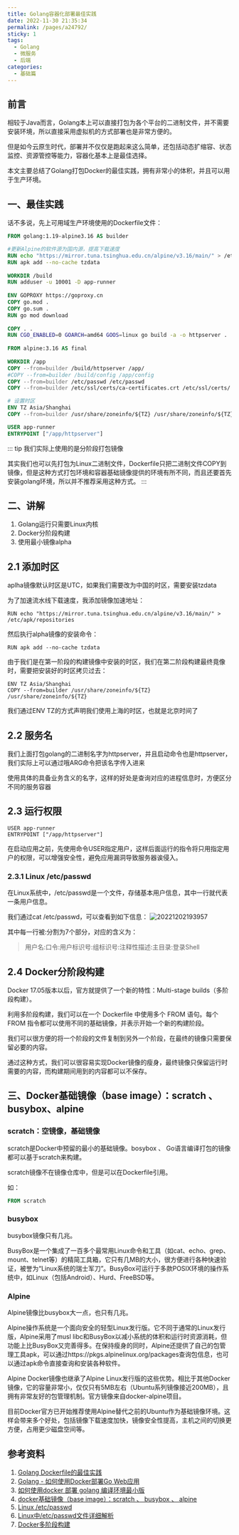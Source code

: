 ```yaml
---
title: Golang容器化部署最佳实践
date: 2022-11-30 21:35:34
permalink: /pages/a24792/
sticky: 1
tags: 
  - Golang
  - 微服务
  - 后端
categories: 
  - 基础篇
---
```


## 前言

相较于Java而言，Golang本上可以直接打包为各个平台的二进制文件，并不需要安装环境，所以直接采用虚拟机的方式部署也是非常方便的。

但是如今云原生时代，部署并不仅仅是跑起来这么简单，还包括动态扩缩容、状态监控、资源管控等能力，容器化基本上是最佳选择。

本文主要总结了Golang打包Docker的最佳实践，拥有非常小的体积，并且可以用于生产环境。

<!-- more -->

## 一、最佳实践

话不多说，先上可用域生产环境使用的Dockerfile文件：

```dockerfile
FROM golang:1.19-alpine3.16 AS builder

#更新Alpine的软件源为国内源，提高下载速度
RUN echo "https://mirror.tuna.tsinghua.edu.cn/alpine/v3.16/main/" > /etc/apk/repositories
RUN apk add --no-cache tzdata
 
WORKDIR /build
RUN adduser -u 10001 -D app-runner
 
ENV GOPROXY https://goproxy.cn
COPY go.mod .
COPY go.sum .
RUN go mod download
 
COPY . .
RUN CGO_ENABLED=0 GOARCH=amd64 GOOS=linux go build -a -o httpserver .
 
FROM alpine:3.16 AS final
 
WORKDIR /app
COPY --from=builder /build/httpserver /app/
#COPY --from=builder /build/config /app/config
COPY --from=builder /etc/passwd /etc/passwd
COPY --from=builder /etc/ssl/certs/ca-certificates.crt /etc/ssl/certs/

# 设置时区
ENV TZ Asia/Shanghai
COPY --from=builder /usr/share/zoneinfo/${TZ} /usr/share/zoneinfo/${TZ}

USER app-runner
ENTRYPOINT ["/app/httpserver"]
```

::: tip
我们实际上使用的是分阶段打包镜像

其实我们也可以先打包为Linux二进制文件，Dockerfile只把二进制文件COPY到镜像，但是这种方式打包环境和容器基础镜像提供的环境有所不同，而且还要首先安装golang环境，所以并不推荐采用这种方式。
:::

## 二、讲解

1. Golang运行只需要Linux内核
2. Docker分阶段构建
3. 使用最小镜像alpha

## 2.1 添加时区
aplha镜像默认时区是UTC，如果我们需要改为中国的时区，需要安装tzdata

为了加速流水线下载速度，我添加镜像加速地址：
```
RUN echo "https://mirror.tuna.tsinghua.edu.cn/alpine/v3.16/main/" > /etc/apk/repositories
```

然后执行alpha镜像的安装命令：
```
RUN apk add --no-cache tzdata
```

由于我们是在第一阶段的构建镜像中安装的时区，我们在第二阶段构建最终竟像时，需要把安装好的时区拷贝过去：

```
ENV TZ Asia/Shanghai
COPY --from=builder /usr/share/zoneinfo/${TZ} /usr/share/zoneinfo/${TZ}
```

我们通过ENV TZ的方式声明我们使用上海的时区，也就是北京时间了

## 2.2 服务名
我们上面打包golang的二进制名字为httpserver，并且启动命令也是httpserver，我们实际上可以通过哦ARG命令把该名字传入进来

使用具体的具备业务含义的名字，这样的好处是查询对应的进程信息时，方便区分不同的服务容器

## 2.3 运行权限
```
USER app-runner
ENTRYPOINT ["/app/httpserver"]
```
在启动应用之前，先使用命令USER指定用户，这样后面运行的指令将只用指定用户的权限，可以增强安全性，避免应用漏洞导致服务器诶侵入。

### 2.3.1 Linux /etc/passwd

在Linux系统中，/etc/passwd是一个文件，存储基本用户信息，其中一行就代表一条用户信息。

我们通过cat /etc/passwd，可以查看到如下信息：
![20221202193957](http://picqq.oss-cn-shenzhen.aliyuncs.com//pic/md/20221202193957.png)

其中每一行被:分割为7个部分，对应的含义为：

> 用户名:口令:用户标识号:组标识号:注释性描述:主目录:登录Shell

## 2.4 Docker分阶段构建
Docker 17.05版本以后，官方就提供了一个新的特性：Multi-stage builds（多阶段构建）。

利用多阶段构建，我们可以在一个 Dockerfile 中使用多个 FROM 语句。每个 FROM 指令都可以使用不同的基础镜像，并表示开始一个新的构建阶段。

我们可以很方便的将一个阶段的文件复制到另外一个阶段，在最终的镜像只需要保留必要的内容。

通过这种方式，我们可以很容易实现Docker镜像的瘦身，最终镜像只保留运行时需要的内容，而构建期间用到的内容都可以不保存。


## 三、Docker基础镜像（base image）：scratch 、busybox、alpine

### scratch：空镜像，基础镜像
scratch是Docker中预留的最小的基础镜像。bosybox 、 Go语言编译打包的镜像都可以基于scratch来构建。

scratch镜像不在镜像仓库中，但是可以在Dockerfile引用。

如：
```dockerfile
FROM scratch
```

### busybox
busybox镜像只有几兆。

BusyBox是一个集成了一百多个最常用Linux命令和工具（如cat、echo、grep、mount、telnet等）的精简工具箱，它只有几MB的大小，很方便进行各种快速验证，被誉为“Linux系统的瑞士军刀”。BusyBox可运行于多款POSIX环境的操作系统中，如Linux（包括Android）、Hurd、FreeBSD等。

### Alpine
Alpine镜像比busybox大一点，也只有几兆。

Alpine操作系统是一个面向安全的轻型Linux发行版。它不同于通常的Linux发行版，Alpine采用了musl libc和BusyBox以减小系统的体积和运行时资源消耗，但功能上比BusyBox又完善得多。在保持瘦身的同时，Alpine还提供了自己的包管理工具apk，可以通过https://pkgs.alpinelinux.org/packages查询包信息，也可以通过apk命令直接查询和安装各种软件。

Alpine Docker镜像也继承了Alpine Linux发行版的这些优势。相比于其他Docker镜像，它的容量非常小，仅仅只有5MB左右（Ubuntu系列镜像接近200MB），且拥有非常友好的包管理机制。官方镜像来自docker-alpine项目。

目前Docker官方已开始推荐使用Alpine替代之前的Ubuntu作为基础镜像环境。这样会带来多个好处，包括镜像下载速度加快，镜像安全性提高，主机之间的切换更方便，占用更少磁盘空间等。


## 参考资料

1. [Golang Dockerfile的最佳实践](https://blog.csdn.net/kingu_crimson/article/details/126266971)
2. [Golang - 如何使用Docker部署Go Web应用](https://www.cnblogs.com/beatleC/p/16056315.html)
3. [如何使用docker 部署 golang 编译环境最小版](https://www.cnblogs.com/jackluo/p/13576448.html)
4. [docker基础镜像（base image）：scratch 、 busybox 、 alpine](http://www.asznl.com/post/48)
5. [Linux /etc/passwd](https://blog.csdn.net/qq_34556414/article/details/78902662)
6. [Linux中/etc/passwd文件详细解析](https://blog.csdn.net/zhongbeida_xue/article/details/105136672)
7. [Docker多阶段构建](https://www.jianshu.com/p/68c57153d968)
